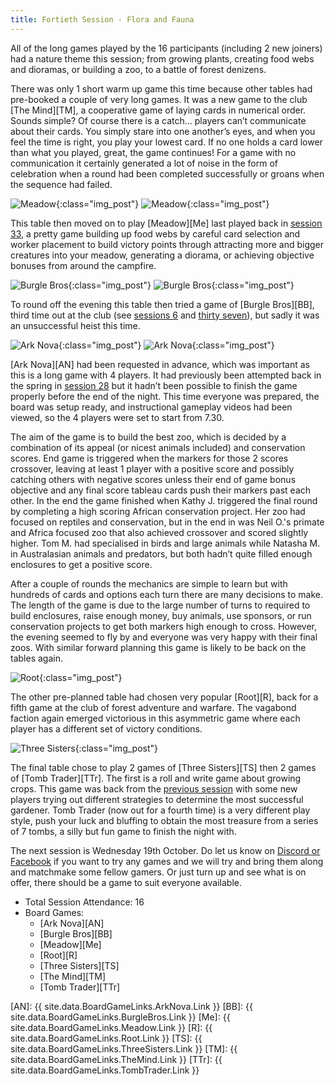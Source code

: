 ```yaml
---
title: Fortieth Session - Flora and Fauna
---
```


All of the long games played by the 16 participants (including 2 new joiners) had a nature theme this session; from growing plants, creating food webs and dioramas, or building a zoo, to a battle of forest denizens.

There was only 1 short warm up game this time because other tables had pre-booked a couple of very long games.
It was a new game to the club [The Mind][TM], a cooperative game of laying cards in numerical order.
Sounds simple? Of course there is a catch... players can’t communicate about their cards.
You simply stare into one another’s eyes, and when you feel the time is right, you play your lowest card.
If no one holds a card lower than what you played, great, the game continues!
For a game with no communication it certainly generated a lot of noise in the form of celebration when a round had been completed successfully or groans when the sequence had failed.

![Meadow](/images/posts/2022_10_05/Meadow01.jpg "Meadow"){:class="img_post"}
![Meadow](/images/posts/2022_10_05/Meadow02.jpg "Meadow"){:class="img_post"}

This table then moved on to play [Meadow][Me] last played back in [session 33][33], a pretty game building up food webs by careful card selection and worker placement to build victory points through attracting more and bigger creatures into your meadow, generating a diorama, or achieving objective bonuses from around the campfire.

![Burgle Bros](/images/posts/2022_10_05/BurgleBros01.jpg "Burgle Bros"){:class="img_post"}
![Burgle Bros](/images/posts/2022_10_05/BurgleBros02.jpg "Burgle Bros"){:class="img_post"}

To round off the evening this table then tried a game of [Burgle Bros][BB], third time out at the club (see [sessions 6][6] and [thirty seven][37]), but sadly it was an unsuccessful heist this time.

![Ark Nova](/images/posts/2022_10_05/ArkNova01.jpg "Ark Nova"){:class="img_post"}
![Ark Nova](/images/posts/2022_10_05/ArkNova02.jpg "Ark Nova"){:class="img_post"}

[Ark Nova][AN] had been requested in advance, which was important as this is a long game with 4 players.
It had previously been attempted back in the spring in [session 28][28] but it hadn’t been possible to finish the game properly before the end of the night.
This time everyone was prepared, the board was setup ready, and instructional gameplay videos had been viewed, so the 4 players were set to start from 7.30.

The aim of the game is to build the best zoo, which is decided by a combination of its appeal (or nicest animals included) and conservation scores.
End game is triggered when the markers for those 2 scores crossover, leaving at least 1 player with a positive score and possibly catching others with negative scores unless their end of game bonus objective and any final score tableau cards push their markers past each other.
In the end the game finished when Kathy J. triggered the final round by completing a high scoring African conservation project.
Her zoo had focused on reptiles and conservation, but in the end in was Neil O.'s primate and Africa focused zoo that also achieved crossover and scored slightly higher.
Tom M. had specialised in birds and large animals while Natasha M. in Australasian animals and predators, but both hadn’t quite filled enough enclosures to get a positive score.

After a couple of rounds the mechanics are simple to learn but with hundreds of cards and options each turn there are many decisions to make.
The length of the game is due to the large number of turns to required to build enclosures, raise enough money, buy animals, use sponsors, or run conservation projects to get both markers high enough to cross.
However, the evening seemed to fly by and everyone was very happy with their final zoos.
With similar forward planning this game is likely to be back on the tables again.

![Root](/images/posts/2022_10_05/Root01.jpg "Root"){:class="img_post"}

The other pre-planned table had chosen very popular [Root][R], back for a fifth game at the club of forest adventure and warfare.
The vagabond faction again emerged victorious in this asymmetric game where each player has a different set of victory conditions.

![Three Sisters](/images/posts/2022_10_05/ThreeSisters01.jpg "Three Sisters"){:class="img_post"}

The final table chose to play 2 games of [Three Sisters][TS] then 2 games of [Tomb Trader][TTr].
The first is a roll and write game about growing crops. This game was back from the [previous session][39] with some new players trying out different strategies to determine the most successful gardener.
Tomb Trader (now out for a fourth time) is a very different play style, push your luck and bluffing to obtain the most treasure from a series of 7 tombs, a silly but fun game to finish the night with.

The next session is Wednesday 19th October.
Do let us know on [Discord or Facebook][Contact] if you want to try any games and we will try and bring them along and matchmake some fellow gamers.
Or just turn up and see what is on offer, there should be a game to suit everyone available.

* Total Session Attendance: 16
* Board Games:
	 * [Ark Nova][AN]
	 * [Burgle Bros][BB]
	 * [Meadow][Me]
	 * [Root][R]
	 * [Three Sisters][TS]
	 * [The Mind][TM]
	 * [Tomb Trader][TTr]


[AN]: {{ site.data.BoardGameLinks.ArkNova.Link }}
[BB]: {{ site.data.BoardGameLinks.BurgleBros.Link }}
[Me]: {{ site.data.BoardGameLinks.Meadow.Link }}
[R]: {{ site.data.BoardGameLinks.Root.Link }}
[TS]: {{ site.data.BoardGameLinks.ThreeSisters.Link }}
[TM]: {{ site.data.BoardGameLinks.TheMind.Link }}
[TTr]: {{ site.data.BoardGameLinks.TombTrader.Link }}

[6]: /2019/11/20/sixth-session.html
[37]: /2022/08/24/thirtyseventh-session.html
[33]: /2022/06/29/thirtythird-session.html
[28]: /2022/04/20/twentyeighth-session.html
[39]: /2022/09/21/thirtyninth-session.html

[Contact]: /Contact.html
